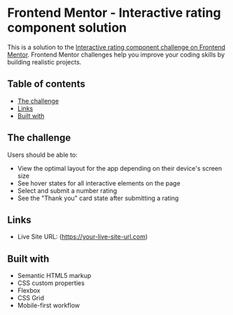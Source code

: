 # Frontend Mentor - Interactive rating component solution

This is a solution to the [Interactive rating component challenge on Frontend Mentor](https://www.frontendmentor.io/challenges/interactive-rating-component-koxpeBUmI). Frontend Mentor challenges help you improve your coding skills by building realistic projects.

## Table of contents

- [The challenge](#the-challenge)
- [Links](#links)
- [Built with](#built-with)

## The challenge

Users should be able to:

- View the optimal layout for the app depending on their device's screen size
- See hover states for all interactive elements on the page
- Select and submit a number rating
- See the "Thank you" card state after submitting a rating

## Links

- Live Site URL: (https://your-live-site-url.com)

## Built with

- Semantic HTML5 markup
- CSS custom properties
- Flexbox
- CSS Grid
- Mobile-first workflow
